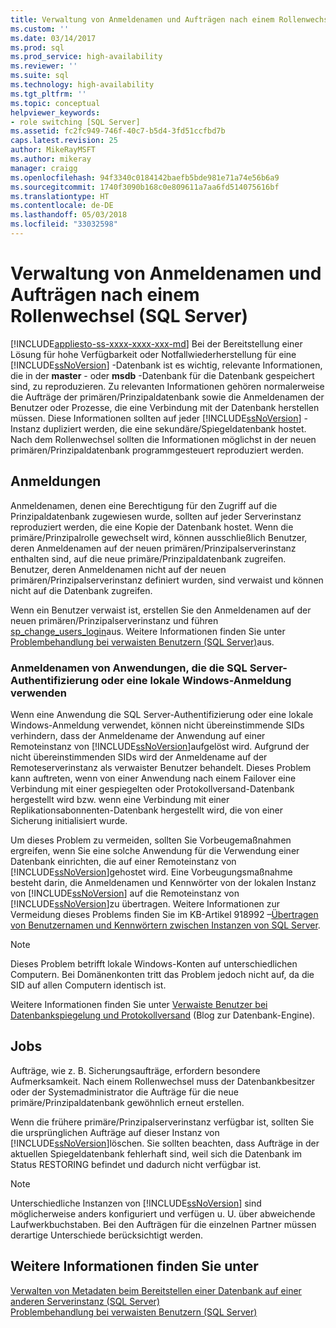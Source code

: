 ```yaml
---
title: Verwaltung von Anmeldenamen und Aufträgen nach einem Rollenwechsel (SQL Server) | Microsoft-Dokumentation
ms.custom: ''
ms.date: 03/14/2017
ms.prod: sql
ms.prod_service: high-availability
ms.reviewer: ''
ms.suite: sql
ms.technology: high-availability
ms.tgt_pltfrm: ''
ms.topic: conceptual
helpviewer_keywords:
- role switching [SQL Server]
ms.assetid: fc2fc949-746f-40c7-b5d4-3fd51ccfbd7b
caps.latest.revision: 25
author: MikeRayMSFT
ms.author: mikeray
manager: craigg
ms.openlocfilehash: 94f3340c0184142baefb5bde981e71a74e56b6a9
ms.sourcegitcommit: 1740f3090b168c0e809611a7aa6fd514075616bf
ms.translationtype: HT
ms.contentlocale: de-DE
ms.lasthandoff: 05/03/2018
ms.locfileid: "33032598"
---
```

# <a name="management-of-logins-and-jobs-after-role-switching-sql-server"></a>Verwaltung von Anmeldenamen und Aufträgen nach einem Rollenwechsel (SQL Server)
[!INCLUDE[appliesto-ss-xxxx-xxxx-xxx-md](../../includes/appliesto-ss-xxxx-xxxx-xxx-md.md)]
  Bei der Bereitstellung einer Lösung für hohe Verfügbarkeit oder Notfallwiederherstellung für eine [!INCLUDE[ssNoVersion](../../includes/ssnoversion-md.md)] -Datenbank ist es wichtig, relevante Informationen, die in der **master** - oder **msdb** -Datenbank für die Datenbank gespeichert sind, zu reproduzieren. Zu relevanten Informationen gehören normalerweise die Aufträge der primären/Prinzipaldatenbank sowie die Anmeldenamen der Benutzer oder Prozesse, die eine Verbindung mit der Datenbank herstellen müssen. Diese Informationen sollten auf jeder [!INCLUDE[ssNoVersion](../../includes/ssnoversion-md.md)] -Instanz dupliziert werden, die eine sekundäre/Spiegeldatenbank hostet. Nach dem Rollenwechsel sollten die Informationen möglichst in der neuen primären/Prinzipaldatenbank programmgesteuert reproduziert werden.  
  
## <a name="logins"></a>Anmeldungen  
 Anmeldenamen, denen eine Berechtigung für den Zugriff auf die Prinzipaldatenbank zugewiesen wurde, sollten auf jeder Serverinstanz reproduziert werden, die eine Kopie der Datenbank hostet. Wenn die primäre/Prinzipalrolle gewechselt wird, können ausschließlich Benutzer, deren Anmeldenamen auf der neuen primären/Prinzipalserverinstanz enthalten sind, auf die neue primäre/Prinzipaldatenbank zugreifen. Benutzer, deren Anmeldenamen nicht auf der neuen primären/Prinzipalserverinstanz definiert wurden, sind verwaist und können nicht auf die Datenbank zugreifen.  
  
 Wenn ein Benutzer verwaist ist, erstellen Sie den Anmeldenamen auf der neuen primären/Prinzipalserverinstanz und führen [sp_change_users_login](../../relational-databases/system-stored-procedures/sp-change-users-login-transact-sql.md)aus. Weitere Informationen finden Sie unter [Problembehandlung bei verwaisten Benutzern &#40;SQL Server&#41;](../../sql-server/failover-clusters/troubleshoot-orphaned-users-sql-server.md)aus.  
  
###  <a name="SSauthentication"></a> Anmeldenamen von Anwendungen, die die SQL Server-Authentifizierung oder eine lokale Windows-Anmeldung verwenden  
 Wenn eine Anwendung die SQL Server-Authentifizierung oder eine lokale Windows-Anmeldung verwendet, können nicht übereinstimmende SIDs verhindern, dass der Anmeldename der Anwendung auf einer Remoteinstanz von [!INCLUDE[ssNoVersion](../../includes/ssnoversion-md.md)]aufgelöst wird. Aufgrund der nicht übereinstimmenden SIDs wird der Anmeldename auf der Remoteserverinstanz als verwaister Benutzer behandelt. Dieses Problem kann auftreten, wenn von einer Anwendung nach einem Failover eine Verbindung mit einer gespiegelten oder Protokollversand-Datenbank hergestellt wird bzw. wenn eine Verbindung mit einer Replikationsabonnenten-Datenbank hergestellt wird, die von einer Sicherung initialisiert wurde.  
  
 Um dieses Problem zu vermeiden, sollten Sie Vorbeugemaßnahmen ergreifen, wenn Sie eine solche Anwendung für die Verwendung einer Datenbank einrichten, die auf einer Remoteinstanz von [!INCLUDE[ssNoVersion](../../includes/ssnoversion-md.md)]gehostet wird. Eine Vorbeugungsmaßnahme besteht darin, die Anmeldenamen und Kennwörter von der lokalen Instanz von [!INCLUDE[ssNoVersion](../../includes/ssnoversion-md.md)] auf die Remoteinstanz von [!INCLUDE[ssNoVersion](../../includes/ssnoversion-md.md)]zu übertragen. Weitere Informationen zur Vermeidung dieses Problems finden Sie im KB-Artikel 918992 –[Übertragen von Benutzernamen und Kennwörtern zwischen Instanzen von SQL Server](http://support.microsoft.com/kb/918992/).  
  
> [!NOTE]  
>  Dieses Problem betrifft lokale Windows-Konten auf unterschiedlichen Computern. Bei Domänenkonten tritt das Problem jedoch nicht auf, da die SID auf allen Computern identisch ist.  
  
 Weitere Informationen finden Sie unter [Verwaiste Benutzer bei Datenbankspiegelung und Protokollversand](http://blogs.msdn.com/b/sqlserverfaq/archive/2009/04/13/orphaned-users-with-database-mirroring-and-log-shipping.aspx) (Blog zur Datenbank-Engine).  
  
## <a name="jobs"></a>Jobs  
 Aufträge, wie z. B. Sicherungsaufträge, erfordern besondere Aufmerksamkeit. Nach einem Rollenwechsel muss der Datenbankbesitzer oder der Systemadministrator die Aufträge für die neue primäre/Prinzipaldatenbank gewöhnlich erneut erstellen.  
  
 Wenn die frühere primäre/Prinzipalserverinstanz verfügbar ist, sollten Sie die ursprünglichen Aufträge auf dieser Instanz von [!INCLUDE[ssNoVersion](../../includes/ssnoversion-md.md)]löschen. Sie sollten beachten, dass Aufträge in der aktuellen Spiegeldatenbank fehlerhaft sind, weil sich die Datenbank im Status RESTORING befindet und dadurch nicht verfügbar ist.  
  
> [!NOTE]  
>  Unterschiedliche Instanzen von [!INCLUDE[ssNoVersion](../../includes/ssnoversion-md.md)] sind möglicherweise anders konfiguriert und verfügen u. U. über abweichende Laufwerkbuchstaben. Bei den Aufträgen für die einzelnen Partner müssen derartige Unterschiede berücksichtigt werden.  
  
## <a name="see-also"></a>Weitere Informationen finden Sie unter  
 [Verwalten von Metadaten beim Bereitstellen einer Datenbank auf einer anderen Serverinstanz &#40;SQL Server&#41;](../../relational-databases/databases/manage-metadata-when-making-a-database-available-on-another-server.md)   
 [Problembehandlung bei verwaisten Benutzern &#40;SQL Server&#41;](../../sql-server/failover-clusters/troubleshoot-orphaned-users-sql-server.md)  
  
  
